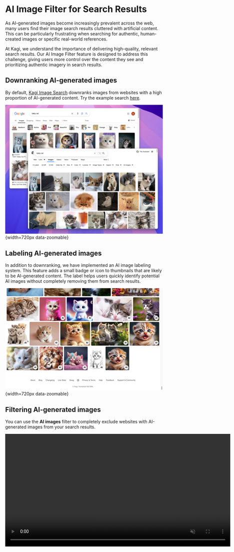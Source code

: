 # AI Image Filter for Search Results

As AI-generated images become increasingly prevalent across the web, many users find their image search results cluttered with artificial content. This can be particularly frustrating when searching for authentic, human-created images or specific real-world references.

At Kagi, we understand the importance of delivering high-quality, relevant search results. Our AI Image Filter feature is designed to address this challenge, giving users more control over the content they see and prioritizing authentic imagery in search results.

## Downranking AI-generated images

By default, [Kagi Image Search](https://kagi.com/images) downranks images from websites with a high proportion of AI-generated content. Try the example search [here](https://kagi.com/images?q=baby+cat).

![Kagi vs Google AI-generated images](./media/kagi_vs_google_image_search.png){width=720px data-zoomable}

## Labeling AI-generated images

In addition to downranking, we have implemented an AI image labeling system. This feature adds a small badge or icon to thumbnails that are likely to be AI-generated content. The label helps users quickly identify potential AI images without completely removing them from search results. 

![Kagi AI Image Label](./media/image_search_ai_label.png){width=720px data-zoomable}

## Filtering AI-generated images

You can use the **AI images** filter to completely exclude websites with AI-generated images from your search results.

<video src="./media/exclude_ai_images_filter.mp4" width="720" type="video/mp4" autoplay muted loop playsinline disablepictureinpicture alt="Kagi Image Search - Exclude AI Images Filter" />

The **AI images** filter has three options:
- **Any**: This is the default behavior. Include all images but downrank AI-generated results.
- **None**: Exclude AI-generated results.
- **Only**: Only include AI-generated results.

You can also use the `ai:only` and `ai:none` search operators to only include AI-generated images, and exclude all AI-generated images, respectively.

##  You are in control: Block websites in image search results

Note that, since there is currently no reliable way to automatically identify AI-generated images with good enough precision, this feature relies on the website's reputation rather than analyzing individual images. As a result, some AI-generated content may still appear in the results.

If you detect a website with AI or low quality imagery that slipped through our filter, you can lower or completely block it off in your search results, using our [search personalization feature](./website-info-personalized-results.md).

Click on shield icon in your image search results, the same as you already can do in web search results.

![Kagi Image search personalization](./media/block_domain.gif)

## Our approach to AI-generated images

The decision to implement this feature and have it turned on by default is based on our [AI integration philosophy](../why-kagi/ai-philosophy.md) and direct [user feedback](https://kagifeedback.org/d/4972-ability-to-filter-out-obvious-ai-image-websites-from-image-search). 

This is fairly new territory so do not expect the detection to be 100% reliable. We will be working more to improve this in the future. As always, help us improve Kagi by [sending feedback](https://kagifeedback.org).
